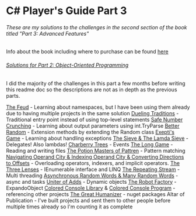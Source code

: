# C# Player's Guide Part 3
###### These are my solutions to the challenges in the second section of the book titled "Part 3: Advanced Features"
Info about the book including where to purchase can be found [here](https://csharpplayersguide.com/)

###### [Solutions for Part 2: Object-Oriented Programming](https://github.com/boxfriend/CSharpPlayersGuidePart2)

I did the majority of the challenges in this part a few months before writing this readme doc so the descriptions are not as in depth as the previous parts.

[The Feud](TheFeud/Program.cs) - Learning about namespaces, but I have been using them already due to having multiple projects in the same solution
[Dueling Traditions](DeulingTraditions/Program.cs) - Traditional entry point instead of using top-level statements
[Safe Number Crunching](SafeNumberCrunching/Program.cs) - Learning about output parameters using int.TryParse
[Better Random](BetterRandom/RandomExtensions.cs) - Extension methods by extending the Random class
[Exepti's Game](ExceptisGame/Program.cs) - Learning about handling exceptions
[The Sieve & The Lamda Sieve](TheSieve/Program.cs) - Delegates! Also lambdas! 
[Charberry Trees](CharberryTrees/Program.cs) - Events
[The Long Game](TheLongGame/Program.cs) - Reading and writing files
[The Potion Masters of Pattren](ThePotionMastersOfPattren/Program.cs) - Pattern matching
[Navigating Operand City & Indexing Operand City & Converting Directions to Offsets](NavigatingOperandCity/Program.cs) - Overloading operators, indexers, and implicit operators. 
[The Three Lenses](TheThreeLenses/Program.cs) - IEnumerable<T> interface and LINQ
[The Repeating Stream](TheRepeatingStream/Program.cs) - Multi threading
[Asynchronous Random Words & Many Random Words](AsynchronousRandomWords/Program.cs) - async and tasks
[Uniter of Adds](UniterOfAdds/Program.cs) - Dynamic objects
[The Robot Factory](TheRobotFactory/Program.cs) - ExpandoObject
[Colored Console Library](ColoredConsole.Library/ColorConsole.cs) & [Colored Console Program](ColoredConsole.Challenge/Program.cs) - referencing other projects
[The Great Humanizer](TheGreatHumanizer/Program.cs) - nuget packages
 Altar of Publication - I've built projects and sent them to other people before multiple times already so I'm counting it as complete

